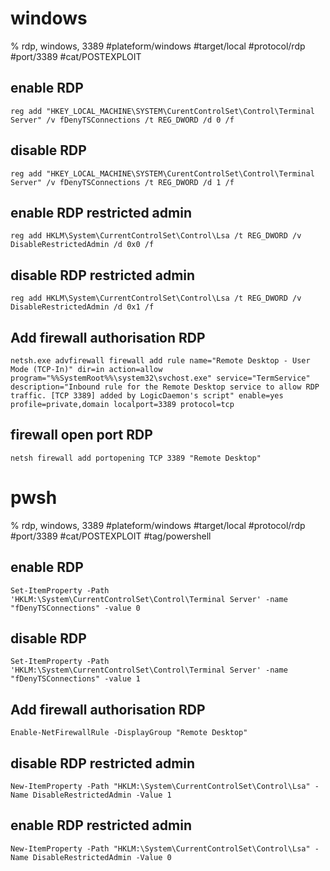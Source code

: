 # windows

% rdp, windows, 3389
#plateform/windows  #target/local  #protocol/rdp #port/3389 #cat/POSTEXPLOIT 


## enable RDP 
```
reg add "HKEY_LOCAL_MACHINE\SYSTEM\CurentControlSet\Control\Terminal Server" /v fDenyTSConnections /t REG_DWORD /d 0 /f
```

## disable RDP
```
reg add "HKEY_LOCAL_MACHINE\SYSTEM\CurentControlSet\Control\Terminal Server" /v fDenyTSConnections /t REG_DWORD /d 1 /f
```

## enable RDP restricted admin
```
reg add HKLM\System\CurrentControlSet\Control\Lsa /t REG_DWORD /v DisableRestrictedAdmin /d 0x0 /f
```

## disable RDP restricted admin
```
reg add HKLM\System\CurrentControlSet\Control\Lsa /t REG_DWORD /v DisableRestrictedAdmin /d 0x1 /f
```

## Add firewall authorisation RDP
```
netsh.exe advfirewall firewall add rule name="Remote Desktop - User Mode (TCP-In)" dir=in action=allow program="%%SystemRoot%%\system32\svchost.exe" service="TermService" description="Inbound rule for the Remote Desktop service to allow RDP traffic. [TCP 3389] added by LogicDaemon's script" enable=yes profile=private,domain localport=3389 protocol=tcp
```

## firewall open port RDP
```
netsh firewall add portopening TCP 3389 "Remote Desktop"
```

# pwsh
% rdp, windows, 3389
#plateform/windows  #target/local  #protocol/rdp #port/3389 #cat/POSTEXPLOIT  #tag/powershell 

## enable RDP
```
Set-ItemProperty -Path 'HKLM:\System\CurrentControlSet\Control\Terminal Server' -name "fDenyTSConnections" -value 0
```

## disable RDP
```
Set-ItemProperty -Path 'HKLM:\System\CurrentControlSet\Control\Terminal Server' -name "fDenyTSConnections" -value 1
```

## Add firewall authorisation RDP
```
Enable-NetFirewallRule -DisplayGroup "Remote Desktop"
```

## disable RDP restricted admin
```
New-ItemProperty -Path "HKLM:\System\CurrentControlSet\Control\Lsa" -Name DisableRestrictedAdmin -Value 1
```

## enable RDP restricted admin
```
New-ItemProperty -Path "HKLM:\System\CurrentControlSet\Control\Lsa" -Name DisableRestrictedAdmin -Value 0
```